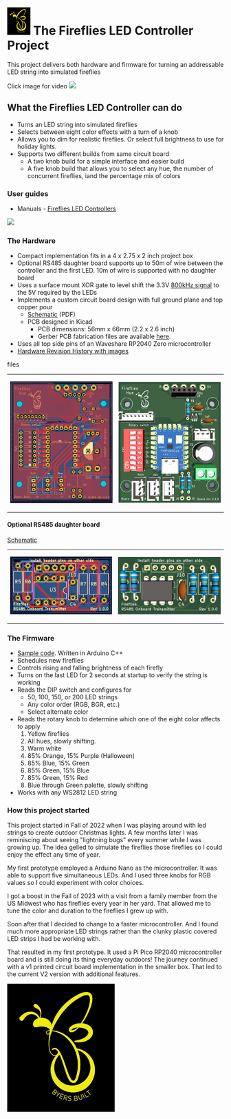 # <img src="./assets/Fireflies_logo_2_0.png" height = 64px > The Fireflies LED Controller Project

This project delivers both hardware and firmware for turning an addressable LED string into simulated fireflies

Click image for video
[<img src="./assets/20240608_155041.jpg">](https://photos.app.goo.gl/UaPuwaba9bqjVWHB6)


## What the Fireflies LED Controller can do
* Turns an LED string into simulated fireflies
* Selects between eight color effects with a turn of a knob
* Allows you to dim for realistic fireflies. Or select full brightness to use for holiday lights.
* Supports two different builds from same circuit board
  * A two knob build for a simple interface and easier build
  * A five knob build that allows you to select any hue, the number of concurrent fireflies, iand the percentage mix of colors

### User guides

* Manuals - [Fireflies LED Controllers](https://github.com/JamesByers/fireflies_led_controllers/blob/main/README.md)

<p align="left"><img src="./assets/Fireflies_Hue_v2_0_0_with_parts.png" height=400 ></img></p>

### The Hardware

* Compact implementation fits in a 4 x 2.75 x 2 inch project box
* Optional RS485 daughter board supports up to 50m of wire between the controller and the first LED. 10m of wire is supported with no daughter board
* Uses a surface mount XOR gate to level shift the 3.3V [800kHz signal](./assets/800kHz_original_and_level_shifted_double_1_5.png) to the 5V required by the LEDs
* Implements a custom circuit board design with full ground plane and top copper pour
  * [Schematic](./assets/Fireflies_2_0_1_schematic.pdf) (PDF)
  * PCB designed in Kicad
    * PCB dimensions: 56mm x 66mm (2.2 x 2.6 inch)
    * Gerber PCB fabrication files are available [here](./hardware_files/Gerber/).
* Uses all top side pins of an Waveshare RP2040 Zero microcontroller
* [Hardware Revision History with images](hardware_version_history.md)

<table>files
  <tr>
    <td>
    	<p align=center>
            <img src="./assets/Fireflies_hue_v2_1_0_top.png" alt="1" width = 400px ></p>
	</td>
    <td>
        <p align=center>
            <img src="./assets/Fireflies_2_1_0_board_3d.png"  alt="2" width = 400px ></p>
    </td>
  </tr> 
</table>

#### Optional RS485 daughter board

[Schematic](./assets/Fireflies_v2_rs485_daughter_board_schematic.pdf)

<table>
  <tr>
    <td>
    	<p align=center>
            <img src="./assets/Fireflies_hue_RS485_daughter_board_1_0_0.png" alt="1" width = 250px></p>
	</td>
    <td>
        <p align=center>
            <img src="./assets/Fireflies_hue_RS485_daughter_board_1_0_0_3d_crop.png"  alt="2" width = 252px ></p>
    </td>
  </tr> 
</table>


### The Firmware

*  [Sample code](./code/Firefly_and_rainbow_rpzero_dimmer_brd_2_0_1/Firefly_and_rainbow_rpzero_dimmer_brd_2_0_1.ino). Written in Arduino C++
*  Schedules new fireflies
*  Controls rising and falling brightness of each firefly
*  Turns on the last LED for 2 seconds at startup to verify the string is working
* Reads the DIP switch and configures for
  * 50, 100, 150, or 200 LED strings
  * Any color order (RGB, BGR, etc.)
  * Select alternate color
* Reads the rotary knob to determine which one of the eight color affects to apply
   1.  Yellow fireflies
   2.  All hues, slowly shifting.
   3.  Warm white
   4.  85% Orange, 15% Purple (Halloween)
   5.  85% Blue, 15% Green
   6.  85% Green, 15% Blue
   7.  85% Green, 15% Red
   8.  Blue through Green palette, slowly shifting
* Works with any WS2812 LED string

### How this project started
This project started in Fall of 2022 when I was playing around with led strings to create outdoor Christmas lights.  A few months later I was reminiscing about seeing "lightning bugs" every summer while I was growing up.  The idea gelled to simulate the fireflies those fireflies so I could enjoy the effect any time of year.  

My first prototype employed a Arduino Nano as the microcontroller.  It was able to support five simultaneous LEDs.  And I used three knobs for RGB values so I could experiment with color choices.

I got a boost in the Fall of 2023 with a visit from a family member from the US Midwest who has fireflies every year in her yard.  That allowed me to tune the color and duration to the fireflies I grew up with.  

Soon after that I decided to change to a faster microcontroller.  And I found much more appropriate LED strings rather than the clunky plastic covered LED strips I had be working with.

That resulted in my first prototype.  It used a Pi Pico RP2040 microcontroller board and is still doing its thing everyday outdoors!  The journey continued with a v1 printed circuit board implementation in the smaller box.  That led to the current V2 version with additional features.   

<p align=left>
            <img src="./assets/Fireflies_logo_2_0.png" alt="1" width = 250px></p>



